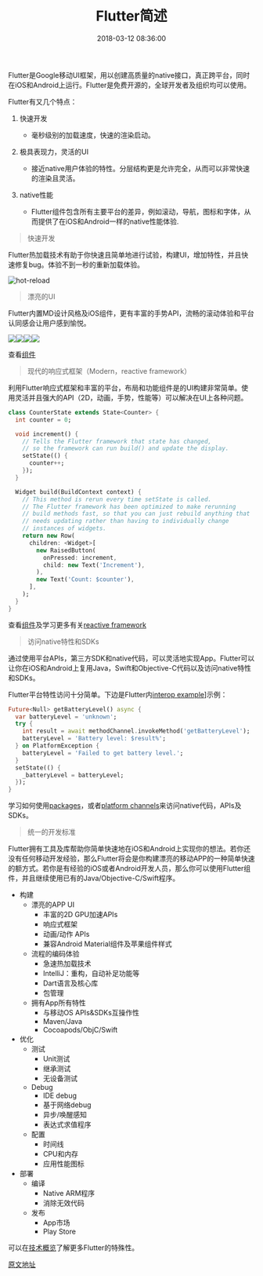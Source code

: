 ﻿---
title: Flutter简述
tags:
  - Flutter
  - Dart
categories:
  - Flutter
date: 2018-03-12 08:36:00
---

Flutter是Google移动UI框架，用以创建高质量的native接口，真正跨平台，同时在iOS和Android上运行。Flutter是免费开源的，全球开发者及组织均可以使用。

<!-- more -->
Flutter有又几个特点：

1. 快速开发
   - 毫秒级别的加载速度，快速的渲染启动。

2. 极具表现力，灵活的UI
   - 接近native用户体验的特性。分层结构更是允许完全，从而可以非常快速的渲染且灵活。

3. native性能

   - Flutter组件包含所有主要平台的差异，例如滚动，导航，图标和字体，从而提供了在iOS和Android一样的native性能体验.


> 快速开发

Flutter热加载技术有助于你快速且简单地进行试验，构建UI，增加特性，并且快速修复bug。体验不到一秒的重新加载体验。

![hot-reload](/images/flutter/flutter-introdution/hot-reload.gif)



> 漂亮的UI

Flutter内置MD设计风格及iOS组件，更有丰富的手势API，流畅的滚动体验和平台认同感会让用户感到愉悦。

![](/images/flutter/flutter-introdution/screenshot-1.png)![](/images/flutter/flutter-introdution/screenshot-2.png)![](/images/flutter/flutter-introdution/E:\Flutter_Study\screenshot-3.png)![](/images/flutter/flutter-introdution/ios-friendlychat.png)

查看[组件](https://flutter.io/widgets/)

> 现代的响应式框架（Modern，reactive framework）

利用Flutter响应式框架和丰富的平台，布局和功能组件是的UI构建非常简单。使用灵活并且强大的API（2D，动画，手势，性能等）可以解决在UI上各种问题。

```dart
class CounterState extends State<Counter> {
  int counter = 0;

  void increment() {
    // Tells the Flutter framework that state has changed,
    // so the framework can run build() and update the display.
    setState(() {
      counter++;
    });
  }

  Widget build(BuildContext context) {
    // This method is rerun every time setState is called.
    // The Flutter framework has been optimized to make rerunning
    // build methods fast, so that you can just rebuild anything that
    // needs updating rather than having to individually change
    // instances of widgets.
    return new Row(
      children: <Widget>[
        new RaisedButton(
          onPressed: increment,
          child: new Text('Increment'),
        ),
        new Text('Count: $counter'),
      ],
    );
  }
}
```


查看[组件](https://flutter.io/widgets/)及学习更多有关[reactive framework](https://flutter.io/widgets-intro/)

> 访问native特性和SDKs

通过使用平台APIs，第三方SDK和native代码，可以灵活地实现App。Flutter可以让你在iOS和Android上复用Java，Swift和Objective-C代码以及访问native特性和SDKs。

Flutter平台特性访问十分简单。下边是Flutter内[interop example](https://github.com/flutter/flutter/tree/master/examples/platform_channel)]示例：

```dart
Future<Null> getBatteryLevel() async {
  var batteryLevel = 'unknown';
  try {
    int result = await methodChannel.invokeMethod('getBatteryLevel');
    batteryLevel = 'Battery level: $result%';
  } on PlatformException {
    batteryLevel = 'Failed to get battery level.';
  }
  setState(() {
    _batteryLevel = batteryLevel;
  });
}
```

学习如何使用[packages](https://flutter.io/using-packages/)，或者[platform channels](https://flutter.io/platform-channels/)来访问native代码，APIs及SDKs。

> 统一的开发标准

Flutter拥有工具及库帮助你简单快速地在iOS和Android上实现你的想法。若你还没有任何移动开发经验，那么Flutter将会是你构建漂亮的移动APP的一种简单快速的额方式。若你是有经验的iOS或者Android开发人员，那么你可以使用Flutter组件，并且继续使用已有的Java/Objective-C/Swift程序。

- 构建
    - 漂亮的APP UI
       - 丰富的2D GPU加速APIs
       - 响应式框架
       - 动画/动作 APIs
       - 兼容Android Material组件及苹果组件样式
  - 流程的编码体验
      - 急速热加载技术
      - IntelliJ：重构，自动补足功能等
      - Dart语言及核心库
      - 包管理
  - 拥有App所有特性
      - 与移动OS APIs&SDKs互操作性
      - Maven/Java
      - Cocoapods/ObjC/Swift
- 优化
    - 测试
      - Unit测试
      - 继承测试
      - 无设备测试
   - Debug
      - IDE debug
      - 基于网络debug
      - 异步/唤醒感知
      - 表达式求值程序
   - 配置
      - 时间线
      - CPU和内存
      - 应用性能图标
- 部署
   - 编译
      - Native ARM程序
      - 消除无效代码
   - 发布
      - App市场
      - Play Store

可以在[技术概览](https://flutter.io/technical-overview/)了解更多Flutter的特殊性。

[原文地址](https://flutter.io/)

